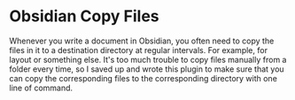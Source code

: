 # Obsidian Copy Files

Whenever you write a document in Obsidian, you often need to copy the files in it to a destination directory at regular intervals. For example, for layout or something else. It's too much trouble to copy files manually from a folder every time, so I saved up and wrote this plugin to make sure that you can copy the corresponding files to the corresponding directory with one line of command.


